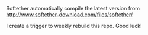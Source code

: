 Softether automatically compile the latest version from http://www.softether-download.com/files/softether/

I create a trigger to weekly rebuild this repo. Good luck!
